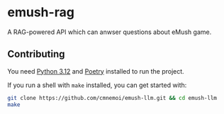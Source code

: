 # emush-rag

A RAG-powered API which can anwser questions about eMush game.

## Contributing

You need [Python 3.12](https://www.python.org/downloads/) and [Poetry](https://python-poetry.org/) installed to run the project.

If you run a shell with `make` installed, you can get started with:

```bash
git clone https://github.com/cmnemoi/emush-llm.git && cd emush-llm
make
```
